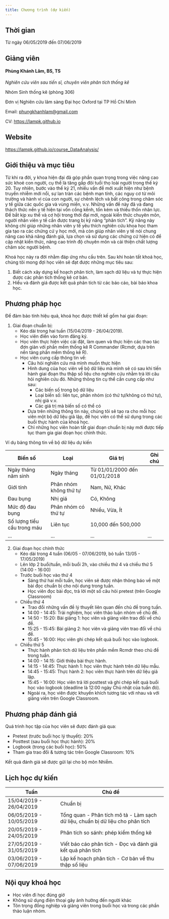 ```yaml
---
title: Chương trình (dự kiến)
---
```


## Thời gian

Từ ngày 06/05/2019 đến 07/06/2019

## Giảng viên

#### Phùng Khánh Lâm, BS, TS

*Nghiên cứu viên sau tiến sĩ, chuyên viên phân tích thống kê*

Nhóm Sinh thống kê (phòng 306)

Đơn vị Nghiên cứu lâm sàng Đại học Oxford tại TP Hồ Chí Minh

Email: phungkhanhlam@gmail.com

CV: https://lampk.github.io

## Website

https://lampk.github.io/course_DataAnalysis/ 

## Giới thiệu và mục tiêu

Từ khi ra đời, y khoa hiện đại đã góp phần quan trọng trong việc nâng cao sức khoẻ con người, cụ thể là tăng gấp đôi tuổi thọ loài người trong thế kỷ 20. Tuy nhiên, bước vào thế kỷ 21, nhiều vấn đề mới xuất hiện như bệnh truyền nhiễm mới nổi, sự lan tràn các bệnh mạn tính, các nguy cơ từ môi trường và hành vi của con người, sự chênh lệch và bất công trong chăm sóc y tế giữa các quốc gia và vùng miền, v.v. Những vấn đề này đã và đang thách thức nền y tế hiện tại vốn cồng kềnh, tốn kém và thiếu thốn nhân lực. Để bắt kịp xu thế và cơ hội trong thời đại mới, ngoài kiến thức chuyên môn, người nhân viên y tế cần được trang bị kỹ năng “phân tích”. Kỹ năng này không chỉ giúp những nhân viên y tế yêu thích nghiên cứu khoa học tham gia tạo ra các chứng cứ y học mới, mà còn giúp nhân viên y tế nói chung nâng cao khả năng đánh giá, lựa chọn và sử dụng các chứng cứ hiện có để cập nhật kiến thức, nâng cao trình độ chuyên môn và cải thiện chất lượng chăm sóc người bệnh.

Khoá học này ra đời nhằm đáp ứng nhu cầu trên. Sau khi hoàn tất khoá học, chúng tôi mong đợi học viên sẽ đạt được những mục tiêu sau:

1. Biết cách xây dựng kế hoạch phân tích, làm sạch dữ liệu và tự thực hiện được các phân tích thống kê cơ bản.
2. Hiểu và đánh giá được kết quả phân tích từ các báo cáo, bài báo khoa học.

## Phương pháp học

Để đảm bảo tính hiệu quả, khoá học được thiết kế gồm hai giai đoạn:

1. Giai đoạn chuẩn bị:
    * Kéo dài trong hai tuần (15/04/2019 - 26/04/2019).
    * Học viên điền vào form đăng ký.
    * Học viên thực hiện việc cài đặt, làm quen và thực hiện các thao tác đơn giản với phần mềm thống kê R Commander (Rcmdr, dựa trên nền tảng phần mềm thống kê R).
    * Học viên cung cấp thông tin về:
        + Câu hỏi nghiên cứu mà mình muốn thực hiện
        + Hình dung của học viên về bộ dữ liệu mà mình sẽ có sau khi tiến hành giai đoạn thu thập số liệu cho nghiên cứu nhằm trả lời câu hỏi nghiên cứu đó. Những thông tin cụ thể cần cung cấp như sau:
            - Các biến số trong bộ dữ liệu
            - Loại biến số: liên tục, phân nhóm (có thứ tự/không có thứ tự), nhị giá v.v.
            - Các giá trị mà biến số có thể có
        + Dựa trên những thông tin này, chúng tôi sẽ tạo ra cho mỗi học viên một bộ dữ liệu giả lập, để học viên có thể sử dụng trong các buổi thực hành của khoá học.
        + Chỉ những học viên hoàn tất giai đoạn chuẩn bị này mới được tiếp tục tham gia giai đoạn học chính thức. 
        

Ví dụ bảng thông tin về bộ dữ liệu dự kiến

Biến số                     | Loại                    | Giá trị                       | Ghi chú
----------------------------|-------------------------|-------------------------------|--------
Ngày tháng năm sinh         | Ngày tháng              | Từ 01/01/2000 đến 01/01/2018  | 
Giới tính                   | Phân nhóm không thứ tự  | Nam, Nữ, Khác                 |
Đau bụng                    | Nhị giá                 | Có, Không                     |
Mức độ đau bụng             | Phân nhóm có thứ tự     | Nhiều, Vừa, Ít                |
Số lượng tiểu cầu trong máu | Liên tục                | 10,000 đến 500,000            |
...                         | ...                     | ...                           | ...

2. Giai đoạn học chính thức
    * Kéo dài trong 4 tuần (06/05 - 07/06/2019, bỏ tuần 13/05 - 17/05/2019)
    * Lên lớp 2 buổi/tuần, mỗi buổi 2h, vào chiều thứ 4 và chiều thứ 5 (14:00 - 16:00)
    * Trước buổi học vào thứ 4
        + Sáng thứ hai mỗi tuần, học viên sẽ được nhận thông báo về một bài đọc chuẩn bị cho nội dung trong tuần.
        + Học viên đọc bài đọc, trả lời một số câu hỏi pretest (trên Google Classroom)
    * Chiều thứ 4
        + Trao đổi những vấn đề lý thuyết liên quan đến chủ đề trong tuần.
        + 14:00 - 14:45: Trải nghiệm, học viên thảo luận nhóm về chủ đề.
        + 14:50 - 15:20: Bài giảng 1: học viên và giảng viên trao đổi về chủ đề.
        + 15:25 - 15:45: Bài giảng 2: học viên và giảng viên trao đổi về chủ đề. 
        + 15:45 - 16:00: Học viên ghi chép kết quả buổi học vào logbook.
    * Chiều thứ 5
        + Thực hành phân tích dữ liệu trên phần mềm Rcmdr theo chủ đề trong tuần.
        + 14:00 - 14:15: Giới thiệu bài thực hành.
        + 14:15 - 14:45: Thực hành 1: học viên thực hành trên dữ liệu mẫu.
        + 14:45 - 15:45: Thực hành 2: học viên thực hành trên dữ liệu giả lập.
        + 15:45 - 16:00: Học viên trả lời posttest và ghi chép kết quả buổi học vào logbook (deadline là 12:00 ngày Chủ nhật của tuần đó). 
        + Ngoài ra, học viên được khuyến khích tương tác với nhau và với giảng viên trên Google Classroom.

## Phương pháp đánh giá

Quá trình học tập của học viên sẽ được đánh giá qua:

* Pretest (trước buổi học lý thuyết):			              20%
* Posttest (sau buổi học thực hành):			              20%
* Logbook (trong các buổi học):				                  50%
* Tham gia trao đổi & tương tác trên Google Classroom: 	10%

Kết quả đánh giá sẽ được gửi lại cho bộ môn Nhiễm.

## Lịch học dự kiến

Tuần                    | Chủ đề
------------------------|----------------------------------------------------------------------------------
15/04/2019 - 26/04/2019 | Chuẩn bị
06/05/2019 - 10/05/2019 | Tổng quan - Phân tích mô tả - Làm sạch dữ liệu, chuẩn bị dữ liệu cho phân tích
20/05/2019 - 24/05/2019 | Phân tích so sánh: phép kiểm thống kê
27/05/2019 - 31/05/2019 | Viết báo cáo phân tích - Đọc và đánh giá kết quả phân tích
03/06/2019 - 07/06/2019 | Lập kế hoạch phân tích - Cơ bản về thu thập số liệu

## Nội quy khoá học

* Học viên đi học đúng giờ
* Không sử dụng điện thoại gây ảnh hưởng đến người khác
* Tôn trọng đồng nghiệp và giảng viên trong buổi học và trong các phần thảo luận nhóm.
